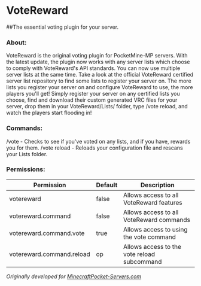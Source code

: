 # VoteReward
##The essential voting plugin for your server.

### About:
VoteReward is the original voting plugin for PocketMine-MP servers. With the latest update, the plugin now works with any server lists which choose to comply with VoteReward's API standards. You can now use multiple server lists at the same time. Take a look at the official VoteReward certified server list repository to find some lists to register your server on. The more lists you register your server on and configure VoteReward to use, the more players you'll get! Simply register your server on any certified lists you choose, find and download their custom generated VRC files for your server, drop them in your VoteReward/Lists/ folder, type /vote reload, and watch the players start flooding in!

### Commands:
/vote - Checks to see if you've voted on any lists, and if you have, rewards you for them.
/vote reload - Reloads your configuration file and rescans your Lists folder.

### Permissions:
|Permission|Default|Description|
|----------|-------|-----------|
|votereward|false|Allows access to all VoteReward features|
|votereward.command|false|Allows access to all VoteReward commands|
|votereward.command.vote|true|Allows access to using the vote command|
|votereward.command.reload|op|Allows access to the vote reload subcommand|
*Originally developed for [MinecraftPocket-Servers.com](https://minecraftpocket-servers.com)*
